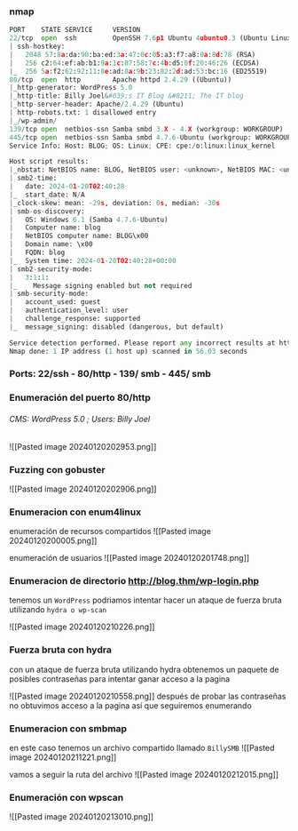 ### nmap 
```python
PORT    STATE SERVICE     VERSION
22/tcp  open  ssh         OpenSSH 7.6p1 Ubuntu 4ubuntu0.3 (Ubuntu Linux; protocol 2.0)
| ssh-hostkey: 
|   2048 57:8a:da:90:ba:ed:3a:47:0c:05:a3:f7:a8:0a:8d:78 (RSA)
|   256 c2:64:ef:ab:b1:9a:1c:87:58:7c:4b:d5:0f:20:46:26 (ECDSA)
|_  256 5a:f2:62:92:11:8e:ad:8a:9b:23:82:2d:ad:53:bc:16 (ED25519)
80/tcp  open  http        Apache httpd 2.4.29 ((Ubuntu))
|_http-generator: WordPress 5.0
|_http-title: Billy Joel&#039;s IT Blog &#8211; The IT blog
|_http-server-header: Apache/2.4.29 (Ubuntu)
| http-robots.txt: 1 disallowed entry 
|_/wp-admin/
139/tcp open  netbios-ssn Samba smbd 3.X - 4.X (workgroup: WORKGROUP)
445/tcp open  netbios-ssn Samba smbd 4.7.6-Ubuntu (workgroup: WORKGROUP)
Service Info: Host: BLOG; OS: Linux; CPE: cpe:/o:linux:linux_kernel

Host script results:
|_nbstat: NetBIOS name: BLOG, NetBIOS user: <unknown>, NetBIOS MAC: <unknown> (unknown)
| smb2-time: 
|   date: 2024-01-20T02:40:28
|_  start_date: N/A
|_clock-skew: mean: -29s, deviation: 0s, median: -30s
| smb-os-discovery: 
|   OS: Windows 6.1 (Samba 4.7.6-Ubuntu)
|   Computer name: blog
|   NetBIOS computer name: BLOG\x00
|   Domain name: \x00
|   FQDN: blog
|_  System time: 2024-01-20T02:40:28+00:00
| smb2-security-mode: 
|   3:1:1: 
|_    Message signing enabled but not required
| smb-security-mode: 
|   account_used: guest
|   authentication_level: user
|   challenge_response: supported
|_  message_signing: disabled (dangerous, but default)

Service detection performed. Please report any incorrect results at https://nmap.org/submit/ .
Nmap done: 1 IP address (1 host up) scanned in 56.03 seconds
```
### Ports: 22/ssh - 80/http - 139/ smb - 445/ smb

### Enumeración del puerto 80/http
###### CMS: WordPress 5.0 ; Users: Billy Joel
![[Pasted image 20240120202953.png]]
### Fuzzing con gobuster 

![[Pasted image 20240120202906.png]]
### Enumeracion con enum4linux
enumeración de recursos compartidos 
![[Pasted image 20240120200005.png]]

enumeración de usuarios
![[Pasted image 20240120201748.png]]

### Enumeracion de directorio http://blog.thm/wp-login.php
tenemos un `WordPress` podriamos intentar hacer un ataque de fuerza bruta utilizando `hydra o wp-scan`  

![[Pasted image 20240120210226.png]]

### Fuerza bruta con hydra
con un ataque de fuerza bruta utilizando hydra obtenemos un paquete de posibles contraseñas para intentar ganar acceso a la pagina

![[Pasted image 20240120210558.png]]
después de probar las contraseñas no obtuvimos acceso a la pagina así que seguiremos enumerando 

### Enumeracion con smbmap
en este caso tenemos un archivo compartido llamado `BillySMB` 
![[Pasted image 20240120211221.png]]

vamos a seguir la ruta del archivo
![[Pasted image 20240120212015.png]]

### Enumeración con wpscan

![[Pasted image 20240120213010.png]]